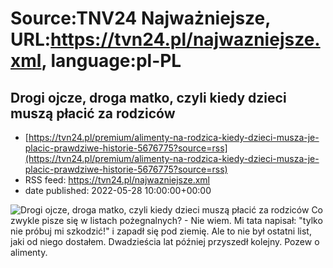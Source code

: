 # Source:TNV24 Najważniejsze, URL:https://tvn24.pl/najwazniejsze.xml, language:pl-PL

## Drogi ojcze, droga matko, czyli kiedy dzieci muszą płacić za rodziców
 - [https://tvn24.pl/premium/alimenty-na-rodzica-kiedy-dzieci-musza-je-placic-prawdziwe-historie-5676775?source=rss](https://tvn24.pl/premium/alimenty-na-rodzica-kiedy-dzieci-musza-je-placic-prawdziwe-historie-5676775?source=rss)
 - RSS feed: https://tvn24.pl/najwazniejsze.xml
 - date published: 2022-05-28 10:00:00+00:00

<img alt="Drogi ojcze, droga matko, czyli kiedy dzieci muszą płacić za rodziców" src="https://tvn24.pl/najnowsze/cdn-zdjecie-h592v7-img3582-5727739/alternates/LANDSCAPE_1280" />
    Co zwykle pisze się w listach pożegnalnych? - Nie wiem. Mi tata napisał: "tylko nie próbuj mi szkodzić!" i zapadł się pod ziemię. Ale to nie był ostatni list, jaki od niego dostałem. Dwadzieścia lat później przyszedł kolejny. Pozew o alimenty.

